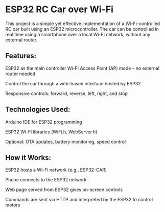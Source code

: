 # ESP32 RC Car over Wi-Fi
This project is a simple yet effective implementation of a Wi-Fi-controlled RC car built using an ESP32 microcontroller. The car can be controlled in real time using a smartphone over a local Wi-Fi network, without any external router.
## Features:
ESP32 as the main controller
Wi-Fi Access Point (AP) mode – no external router needed

Control the car through a web-based interface hosted by ESP32

Responsive controls: forward, reverse, left, right, and stop
## Technologies Used:
Arduino IDE for ESP32 programming


ESP32 Wi-Fi libraries (WiFi.h, WebServer.h)

Optional: OTA updates, battery monitoring, speed control

## How it Works:
ESP32 hosts a Wi-Fi network (e.g., ESP32-CAR)

Phone connects to the ESP32 network

Web page served from ESP32 gives on-screen controls

Commands are sent via HTTP and interpreted by the ESP32 to control motors

